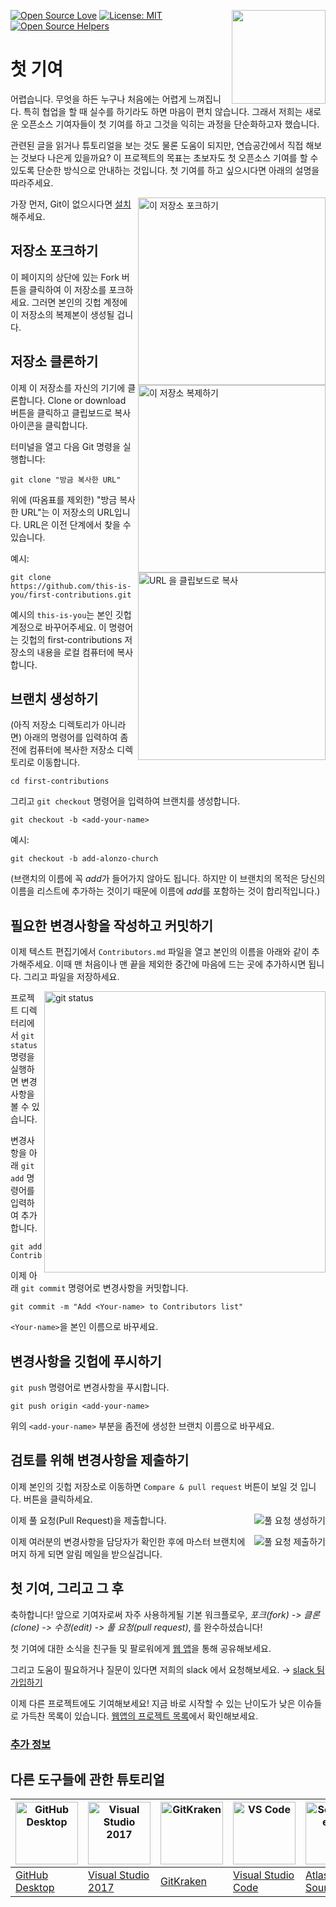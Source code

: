 [![Open Source Love](https://badges.frapsoft.com/os/v1/open-source.svg?v=103)](https://github.com/ellerbrock/open-source-badges/)
[<img align="right" width="150" src="https://firstcontributions.github.io/assets/Readme/join-slack-team.png">](https://join.slack.com/t/firstcontributors/shared_invite/enQtNjkxNzQwNzA2MTMwLTVhMWJjNjg2ODRlNWZhNjIzYjgwNDIyZWYwZjhjYTQ4OTBjMWM0MmFhZDUxNzBiYzczMGNiYzcxNjkzZDZlMDM)
[![License: MIT](https://img.shields.io/badge/License-MIT-green.svg)](https://opensource.org/licenses/MIT)
[![Open Source Helpers](https://www.codetriage.com/roshanjossey/first-contributions/badges/users.svg)](https://www.codetriage.com/roshanjossey/first-contributions)


# 첫 기여


어렵습니다. 무엇을 하든 누구나 처음에는 어렵게 느껴집니다. 특히 협업을 할 때 실수를 하기라도 하면 마음이 편치 않습니다. 그래서 저희는 새로운 오픈소스 기여자들이 첫 기여를 하고 그것을 익히는 과정을 단순화하고자 했습니다.

관련된 글을 읽거나 튜토리얼을 보는 것도 물론 도움이 되지만, 연습공간에서 직접 해보는 것보다 나은게 있을까요? 이 프로젝트의 목표는 초보자도 첫 오픈소스 기여를 할 수 있도록 단순한 방식으로 안내하는 것입니다. 첫 기여를 하고 싶으시다면 아래의 설명을 따라주세요.

<img align="right" width="300" src="https://firstcontributions.github.io/assets/Readme/fork.png" alt="이 저장소 포크하기" />

가장 먼저, Git이 없으시다면  [설치](https://help.github.com/articles/set-up-git/)해주세요.

## 저장소 포크하기

이 페이지의 상단에 있는 Fork 버튼을 클릭하여 이 저장소를 포크하세요. 그러면 본인의 깃헙 계정에 이 저장소의 복제본이 생성될 겁니다.

## 저장소 클론하기

<img align="right" width="300" src="https://firstcontributions.github.io/assets/Readme/clone.png" alt="이 저장소 복제하기" />

이제 이 저장소를 자신의 기기에 클론합니다. Clone or download 버튼을 클릭하고 클립보드로 복사 아이콘을 클릭합니다.

터미널을 열고 다음 Git 명령을 실행합니다:

```
git clone "방금 복사한 URL"
```

위에 (따옴표를 제외한) "방금 복사한 URL"는 이 저장소의 URL입니다. URL은 이전 단계에서 찾을 수 있습니다.

<img align="right" width="300" src="https://firstcontributions.github.io/assets/Readme/copy-to-clipboard.png" alt="URL 을 클립보드로 복사" />

예시:

```
git clone https://github.com/this-is-you/first-contributions.git
```

예시의 `this-is-you`는 본인 깃헙 계정으로 바꾸어주세요. 이 명령어는
깃헙의 first-contributions 저장소의 내용을 로컬 컴퓨터에 복사합니다.

## 브랜치 생성하기

(아직 저장소 디렉토리가 아니라면) 아래의 명령어를 입력하여 좀전에 컴퓨터에 복사한 저장소 디렉토리로 이동합니다.

```
cd first-contributions
```

그리고 `git checkout` 명령어을 입력하여 브랜치를 생성합니다.

```
git checkout -b <add-your-name>
```

예시:

```
git checkout -b add-alonzo-church
```

(브랜치의 이름에 꼭 *add*가 들어가지 않아도 됩니다. 하지만 이 브랜치의 목적은 당신의 이름을 리스트에 추가하는 것이기 때문에 이름에 *add*를 포함하는 것이 합리적입니다.)

## 필요한 변경사항을 작성하고 커밋하기

이제 텍스트 편집기에서 `Contributors.md` 파일을 열고 본인의 이름을 아래와 같이 추가해주세요. 이때 맨 처음이나 맨 끝을 제외한 중간에 마음에 드는 곳에 추가하시면 됩니다. 그리고 파일을 저장하세요.

<img align="right" width="450" src="https://firstcontributions.github.io/assets/Readme/git-status.png" alt="git status" />  

프로젝트 디렉터리에서 `git status` 명령을 실행하면 변경사항을 볼 수 있습니다. 

변경사항을 아래 `git add` 명령어를 입력하여 추가합니다.

```
git add Contributors.md
```

이제 아래 `git commit` 명령어로 변경사항을 커밋합니다.

```
git commit -m "Add <Your-name> to Contributors list"
```

`<Your-name>`을 본인 이름으로 바꾸세요.

## 변경사항을 깃헙에 푸시하기

`git push` 명령어로 변경사항을 푸시합니다.

```
git push origin <add-your-name>
```

위의 `<add-your-name>` 부분을 좀전에 생성한 브랜치 이름으로 바꾸세요.

## 검토를 위해 변경사항을 제출하기

이제 본인의 깃헙 저장소로 이동하면 `Compare & pull request` 버튼이 보일 것 입니다. 버튼을 클릭하세요.

<img style="float: right;" src="https://firstcontributions.github.io/assets/Readme/compare-and-pull.png" alt="풀 요청
생성하기" />

이제 풀 요청(Pull Request)을 제출합니다.

<img style="float: right;" src="https://firstcontributions.github.io/assets/Readme/submit-pull-request.png" alt="풀 요청 제출하기"
/>

이제 여러분의 변경사항을 담당자가 확인한 후에 마스터 브랜치에 머지 하게 되면 알림 메일을 받으실겁니다.

## 첫 기여, 그리고 그 후

축하합니다! 앞으로 기여자로써 자주 사용하게될 기본 워크플로우, _포크(fork) -> 클론(clone) -> 수정(edit) -> 풀 요청(pull request)_, 를 완수하셨습니다!

첫 기여에 대한 소식을 친구들 및 팔로워에게 [웹 앱](https://roshanjossey.github.io/first-contributions/#social-share)을 통해 공유해보세요.


그리고 도움이 필요하거나 질문이 있다면 저희의 slack 에서 요청해보세요. → [slack 팀 가입하기](https://join.slack.com/t/firstcontributors/shared_invite/enQtMzE1MTYwNzI3ODQ0LTZiMDA2OGI2NTYyNjM1MTFiNTc4YTRhZTg4OWZjMzA0ZWZmY2UxYzVkMzI1ZmVmOWI4ODdkZWQwNTM2NDVmNjY)

이제 다른 프로젝트에도 기여해보세요! 지금 바로 시작할 수 있는 난이도가 낮은 이슈들로 가득찬 목록이 있습니다. [웹앱의 프로젝트 목록](https://roshanjossey.github.io/first-contributions/#project-list)에서 확인해보세요.



### [추가 정보](../additional-material/translations/additional-material.ko.md)

## 다른 도구들에 관한 튜토리얼

|<a href="../github-desktop-tutorial.md"><img alt="GitHub Desktop" src="https://desktop.github.com/images/desktop-icon.svg" width="100"></a>|<a href="../github-windows-vs2017-tutorial.md"><img alt="Visual Studio 2017" src="https://upload.wikimedia.org/wikipedia/commons/c/cd/Visual_Studio_2017_Logo.svg" width="100"></a>|<a href="../gitkraken-tutorial.md"><img alt="GitKraken" src="https://firstcontributions.github.io/assets/Readme/gk-icon.png" width="100"></a>| <a href="github-windows-vs-code-tutorial.md"><img alt="VS Code" src="https://upload.wikimedia.org/wikipedia/commons/2/2d/Visual_Studio_Code_1.18_icon.svg" width=100></a> | <a href="sourcetree-macos-tutorial.md"><img alt="Sourcetree App" src="https://wac-cdn.atlassian.com/dam/jcr:81b15cde-be2e-4f4a-8af7-9436f4a1b431/Sourcetree-icon-blue.svg" width=100></a> | <a href="github-windows-intellij-tutorial.md"><img alt="IntelliJ IDEA" src="https://upload.wikimedia.org/wikipedia/commons/d/d5/IntelliJ_IDEA_Logo.svg" width=100></a> |
| ------------------------------------------------------------ | ------------------------------------------------------------ | ------------------------------------------------------------ | ------------------------------------------------------------ | ------------------------------------------------------------ | ------------------------------------------------------------ |
|[GitHub Desktop](../github-desktop-tutorial.md)|[Visual Studio 2017](../github-windows-vs2017-tutorial.md)|[GitKraken](../gitkraken-tutorial.md)|[Visual Studio Code](../github-windows-vs-code-tutorial.md)     | [Atlassian Sourcetree](../sourcetree-macos-tutorial.md)         | [IntelliJ IDEA](../github-windows-intellij-tutorial.md)         |
